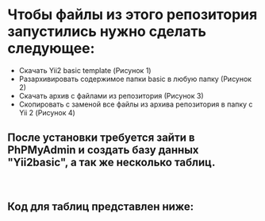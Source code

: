<h1>Чтобы файлы из этого репозитория запустились нужно сделать следующее:</h1>
<ul>
    <li>Скачать Yii2 basic template (Рисунок 1)</li>
    <li>Разархивировать содержимое папки basic в любую папку (Рисунок 2)</li>
    <li>Скачать архив с файлами из репозитория (Рисунок 3)</li>
    <li>Скопировать с заменой все файлы из архива репозитория в папку с Yii 2 (Рисунок 4)</li>
</ul>

<h2>После установки требуется зайти в PhPMyAdmin и создать базу данных "Yii2basic", а так же несколько таблиц.</h2><br />
<h2>Код для таблиц представлен ниже:</h2>
